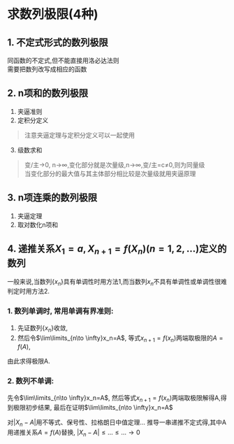 # 求数列极限(4种)

## 1. 不定式形式的数列极限

同函数的不定式,但不能直接用洛必达法则<BR>
需要把数列改写成相应的函数

## 2. n项和的数列极限

1. 夹逼准则
2. 定积分定义

> 注意夹逼定理与定积分定义可以一起使用

3. 级数求和

> 变/主→0, n→∞,变化部分就是次量级,n→∞,变/主=c≠0,则为同量级 <BR>
> 当变化部分的最大值与其主体部分相比较是次量级就用夹逼原理

## 3. n项连乘的数列极限

1. 夹逼定理
2. 取对数化n项和

## 4. **递推关系$X_1=a,X_{n+1}=f(X_n)(n=1,2,…)$定义的数列**

一般来说,当数列$\{x_n\}$具有单调性时用方法1,而当数列${x_n}$不具有单调性或单调性很难判定时用方法2.

### 1. 数列单调时, 常用单调有界准则:

1. 先证数列$\{x_n\}$收敛,
2. 然后令$\lim\limits_{n\to \infty}x_n=A$,
   等式$x_{n+1}=f(x_n)$两端取极限的$A=f(A)$,

由此求得极限A.

### 2. 数列不单调:

先令$\lim\limits_{n\to \infty}x_n=A$,
然后等式$x_{n+1}=f(x_n)$两端取极限解得A,得到极限初步结果,
最后在证明$\lim\limits_{n\to \infty}x_n=A$

对$|X_n-A|$用不等式、保号性、拉格朗日中值定理...
推导一串递推不定式得,其中A用递推关系$A=f(A)$替换,
$|X_n-A|\leqslant \dots \leqslant  \dots\to0$
